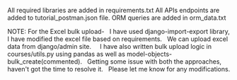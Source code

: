 All required libraries are added in requirements.txt
All APIs endpoints are added to tutorial_postman.json file.
ORM queries are added in orm_data.txt

NOTE:
For the Excel bulk upload- 
  I have used django-import-export library, I have modified the excel file based on requirements. 
  We can upload excel data from django/admin site.
  
  I have also written bulk upload logic in courses/utils.py using pandas as well as model-objects-bulk_create(commented).
  Getting some issue with both the approaches, haven't got the time to resolve it.
  
Please let me know for any modifications.
